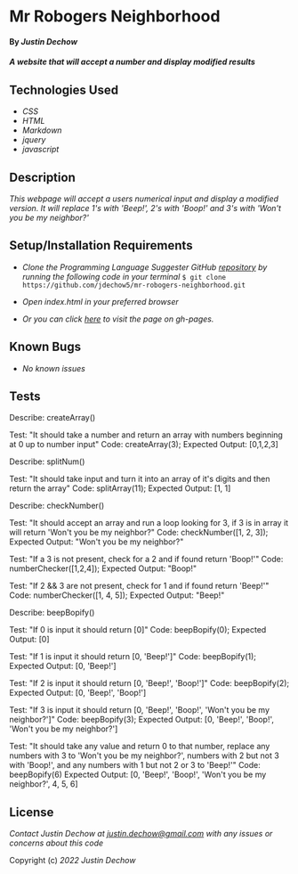 # Mr Robogers Neighborhood

#### By _**Justin Dechow**_

#### _A website that will accept a number and display modified results_

## Technologies Used

* _CSS_
* _HTML_
* _Markdown_
* _jquery_
* _javascript_

## Description

_This webpage will accept a users numerical input and display a modified version. It will replace 1's with 'Beep!', 2's with 'Boop!' and 3's with 'Won't you be my neighbor?'_

## Setup/Installation Requirements

* _Clone the Programming Language Suggester GitHub [repository](https://github.com/jdechow5/mr-robogers-neighborhood) by running the following code in your terminal_
`$ git clone https://github.com/jdechow5/mr-robogers-neighborhood.git`
* _Open index.html in your preferred browser_

* _Or you can click [here](https://jdechow5.github.io/mr-robogers-neighborhood/) to visit the page on gh-pages._




## Known Bugs

* _No known issues_

## Tests

Describe: createArray()

Test: "It should take a number and return an array with numbers beginning at 0 up to number input"
Code: createArray(3);
Expected Output: [0,1,2,3]

Describe: splitNum()

Test: "It should take input and turn it into an array of it's digits and then return the array"
Code: splitArray(11);
Expected Output: [1, 1]

Describe: checkNumber()

Test: "It should accept an array and run a loop looking for 3, if 3 is in array it will return 'Won't you be my neighbor?"
Code: checkNumber([1, 2, 3]);
Expected Output: "Won't you be my neighbor?"

Test: "If a 3 is not present, check for a 2 and if found return 'Boop!'"
Code: numberChecker([1,2,4]);
Expected Output: "Boop!"

Test: "If 2 && 3 are not present, check for 1 and if found return 'Beep!'"
Code: numberChecker([1, 4, 5]);
Expected Output: "Beep!"

Describe: beepBopify()

Test: "If 0 is input it should return [0]"
Code: beepBopify(0);
Expected Output: [0]

Test: "If 1 is input it should return [0, 'Beep!']"
Code: beepBopify(1);
Expected Output: [0, 'Beep!']

Test: "If 2 is input it should return [0, 'Beep!', 'Boop!']"
Code: beepBopify(2);
Expected Output: [0, 'Beep!', 'Boop!']

Test: "If 3 is input it should return [0, 'Beep!', 'Boop!', 'Won't you be my neighbor?']"
Code: beepBopify(3);
Expected Output: [0, 'Beep!', 'Boop!', 'Won't you be my neighbor?']

Test: "It should take any value and return 0 to that number, replace any numbers with 3 to 'Won't you be my neighbor?', numbers with 2 but not 3 with 'Boop!', and any numbers with 1 but not 2 or 3 to 'Beep!'"
Code: beepBopify(6)
Expected Output: [0, 'Beep!', 'Boop!', 'Won't you be my neighbor?', 4, 5, 6]


## License

_Contact Justin Dechow at justin.dechow@gmail.com with any issues or concerns about this code_

Copyright (c) _2022_ _Justin Dechow_